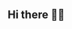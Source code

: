 ## Hi there  👋🏾

<!--
**wehavecrown/wehavecrown** is a ✨ _special_ ✨ repository because its `README.md` (this file) appears on your GitHub profile.

Here are some ideas to get you started:

- 🔭 I’m currently working on ...
- 🌱 I’m currently learning ...
- 👯 I’m looking to collaborate on ...
- 🤔 I’m looking for help with ...
- 💬 Ask me about ...
- 📫 How to reach me: ...
- 😄 Pronouns: ...
- ⚡ Fun fact: ...
-->
<!--
# Hi there! I'm Ade
🎯 **DevOps Engineer** passionate about automation, cloud-native technologies, and CI/CD pipelines.  

## Skills  
- **DevOps Tools**: Git, Jenkins, Docker, Kubernetes, Terraform, Ansible  
- **Cloud Platforms**: AWS (EC2, S3, IAM, CloudWatch, EKS)  
- **Languages**: Python, Bash, Groovy, YAML, HCL, DSL 
- **Monitoring & Logging**: Prometheus, Grafana and CloudWatch  

## Featured Projects  
1. **[E-commerce CI/CD Pipeline](https://github.com/wehavecrown/CICD-Pipeline.git)**  
   Automates the build, test, and deployment of an e-commerce app on Kubernetes.  
   Tools: Jenkins, SonarQube, Docker, Kubernetes, AWS.  

2. **[Infrastructure Automation with Terraform](https://github.com/wehavecrown/terraform_files.git)**  
   Provision AWS infrastructure using Terraform with reusable modules.  

3. **[Ansible Playbooks](https://github.com/wehavecrown/ansible-files.git)**  
   Ansible automation scripts for server configuration and application deployment.  
-->
